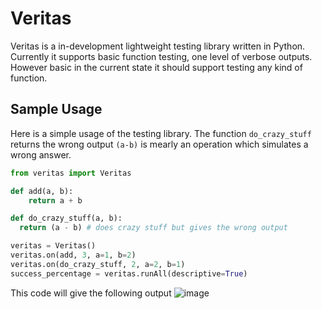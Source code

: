 # Veritas

Veritas is a in-development lightweight testing library written in Python. Currently it supports basic function testing, one level of verbose outputs. However basic in the current state it should support testing any kind of function.

## Sample Usage
Here is a simple usage of the testing library. The function `do_crazy_stuff` returns the wrong output `(a-b)` is mearly an operation which simulates a wrong answer.

```python
from veritas import Veritas

def add(a, b):
    return a + b

def do_crazy_stuff(a, b):
  return (a - b) # does crazy stuff but gives the wrong output

veritas = Veritas()
veritas.on(add, 3, a=1, b=2)
veritas.on(do_crazy_stuff, 2, a=2, b=1)
success_percentage = veritas.runAll(descriptive=True)
```

This code will give the following output
![image](https://github.com/user-attachments/assets/99216075-30e7-462a-a702-b5ef5655d3cf)
